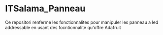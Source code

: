 # ITSalama_Panneau
Ce repositori renferme les fonctionnalites pour manipuler les panneau a led addressable en usant des focntionnalite qu'offre Adafruit
